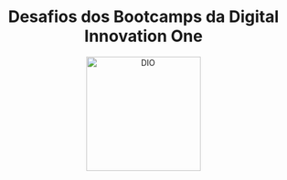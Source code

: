 <h1 align="center">Desafios dos Bootcamps da Digital Innovation One</h1>

<p align="center">
  <img src="https://www.projetodraft.com/wp-content/uploads/2019/12/digital-innovation-one.jpg" alt="DIO" tittle="Digital Innovation One" height=200>
</p>
